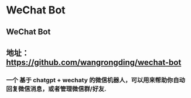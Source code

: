 # WeChat Bot
## WeChat Bot
## 地址：https://github.com/wangrongding/wechat-bot
### 一个 基于 chatgpt + wechaty 的微信机器人，可以用来帮助你自动回复微信消息，或者管理微信群/好友.